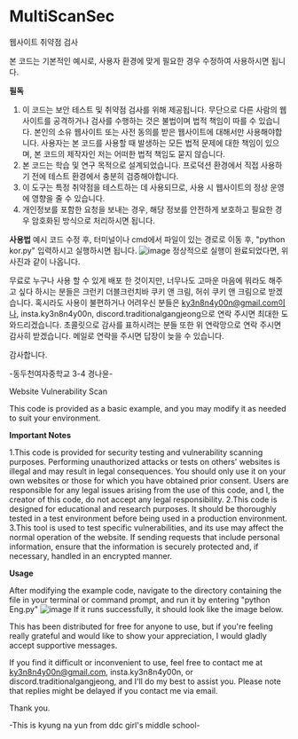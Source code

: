 # MultiScanSec

웹사이트 취약점 검사

본 코드는 기본적인 예시로, 사용자 환경에 맞게 필요한 경우 수정하여 사용하시면 됩니다.

**필독**
1. 이 코드는 보안 테스트 및 취약점 검사를 위해 제공됩니다. 무단으로 다른 사람의 웹사이트를 공격하거나 검사를 수행하는 것은 불법이며 법적 책임이 따를 수 있습니다. 본인의 소유 웹사이트 또는 사전 동의를 받은 웹사이트에 대해서만 사용해야합니다. 사용자는 본 코드를 사용할 때 발생하는 모든 법적 문제에 대한 책임이 있으며, 본 코드의 제작자인 저는 어떠한 법적 책임도 묻지 않습니다.
2. 본 코드는 학습 및 연구 목적으로 설계되었습니다. 프로덕션 환경에서 직접 사용하기 전에 테스트 환경에서 충분히 검증해야합니다.
3. 이 도구는 특정 취약점을 테스트하는 데 사용되므로, 사용 시 웹사이트의 정상 운영에 영향을 줄 수 있습니다.
4. 개인정보를 포함한 요청을 보내는 경우, 해당 정보를 안전하게 보호하고 필요한 경우 암호화된 방식으로 처리하시면 됩니다.

**사용법**
예시 코드 수정 후, 터미널이나 cmd에서 파일이 있는 경로로 이동 후, "python kor.py" 입력하시고 실행하시면 됩니다.
![image](https://github.com/user-attachments/assets/e7f3833d-1667-4315-9c62-2aa11673d86e)
정상적으로 실행이 완료되었다면, 위 사진과 같이 나옵니다.

무료로 누구나 사용 할 수 있게 배포 한 것이지만, 너무나도 고마운 마음에 뭐라도 해주고 싶다 하시는 분들은 크런키 더블크런치바 쿠키 앤 크림, 허쉬 쿠키 앤 크림으로 받겠습니다.
혹시라도 사용이 불편하거나 어려우신 분들은 ky3n8n4y00n@gmail.com이나, insta.ky3n8n4y00n, discord.traditionalgangjeong으로 연락 주시면 최대한 도와드리겠습니다.
초콜릿으로 감사를 표하시려는 분들 또한 위 연락망으로 연락 주시면 감사히 받겠습니다.
메일로 연락을 주시면 답장이 늦을 수 있습니다.

감사합니다.

-동두천여자중학교 3-4 경나윤-

Website Vulnerability Scan 

This code is provided as a basic example, and you may modify it as needed to suit your environment.

**Important Notes**

1.This code is provided for security testing and vulnerability scanning purposes. Performing unauthorized attacks or tests on others' websites is illegal and may result in legal consequences. You should only use it on your own websites or those for which you have obtained prior consent. Users are responsible for any legal issues arising from the use of this code, and I, the creator of this code, do not accept any legal responsibility.
2.This code is designed for educational and research purposes. It should be thoroughly tested in a test environment before being used in a production environment.
3.This tool is used to test specific vulnerabilities, and its use may affect the normal operation of the website.
If sending requests that include personal information, ensure that the information is securely protected and, if necessary, handled in an encrypted manner.

**Usage**

After modifying the example code, navigate to the directory containing the file in your terminal or command prompt, and run it by entering "python Eng.py"
![image](https://github.com/user-attachments/assets/9dc9d9bf-7a9c-4d95-ad88-7f4764b43dbb)
If it runs successfully, it should look like the image below.

This has been distributed for free for anyone to use, but if you're feeling really grateful and would like to show your appreciation, I would gladly accept supportive messages.

If you find it difficult or inconvenient to use, feel free to contact me at ky3n8n4y00n@gmail.com, insta.ky3n8n4y00n, or discord.traditionalgangjeong, and I'll do my best to assist you. Please note that replies might be delayed if you contact me via email.

Thank you.

-This is kyung na yun from ddc girl's middle school-
